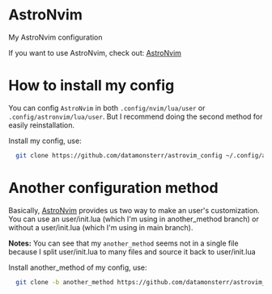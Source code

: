 # AstroNvim

My AstroNvim configuration

If you want to use AstroNvim, check out: [AstroNvim](https://github.com/kabinspace/AstroVim)

# How to install my config

You can config `AstroNvim` in both `.config/nvim/lua/user` or `.config/astronvim/lua/user`.
But I recommend doing the second method for easily reinstallation.

Install my config, use:

```bash
  git clone https://github.com/datamonsterr/astrovim_config ~/.config/astronvim/lua/user
```

# Another configuration method

Basically, [AstroNvim](https://github.com/kabinspace/AstroVim) provides us two way to make
an user's customization. You can use an user/init.lua (which I'm using in another_method branch) or
without a user/init.lua (which I'm using in main branch).

**Notes:** You can see that my `another_method` seems not in a single file because I split user/init.lua
to many files and source it back to user/init.lua

Install another_method of my config, use:

```bash
  git clone -b another_method https://github.com/datamonsterr/astrovim_config ~/.config/astronvim/lua/user
```
